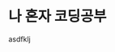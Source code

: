 <!DOCTYPE html>
<html lang="kr">
<head>
    <meta charset="UTF-8">
    <link rel="stylesheet" href="/css/home.css" type="text/css">
    <link rel="stylesheet" href="/css/reset.css" type="text/css">
</head>
<body>
    <h1>나 혼자 코딩공부</h1>
    <div id="div1" style="clear:both;">
        asdfklj
    </div>
</body>
</html>
